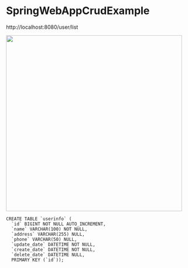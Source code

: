 # SpringWebAppCrudExample

http://localhost:8080/user/list

<img width="480" src="https://github.com/katafuchix/SpringWebAppCrudExample/assets/6063541/d8ae7774-3b2a-4577-bc43-f70edd818538">

```
CREATE TABLE `userinfo` (
  `id` BIGINT NOT NULL AUTO_INCREMENT,
  `name` VARCHAR(100) NOT NULL,
  `address` VARCHAR(255) NULL,
  `phone` VARCHAR(50) NULL,
  `update_date` DATETIME NOT NULL,
  `create_date` DATETIME NOT NULL,
  `delete_date` DATETIME NULL,
  PRIMARY KEY (`id`));
```
